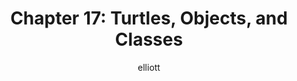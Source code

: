 ---
author: elliott
layout: post
title: "Chapter 17: Turtles, Objects, and Classes"
categories: reading
---